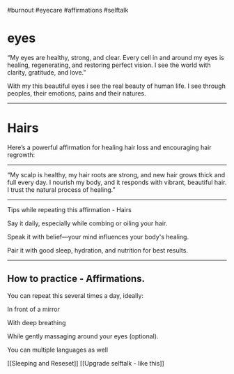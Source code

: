 #burnout #eyecare #affirmations #selftalk 
# eyes 

“My eyes are healthy, strong, and clear. Every cell in and around my eyes is healing, regenerating, and restoring perfect vision. I see the world with clarity, gratitude, and love.”


With my this beautiful eyes i see the real beauty of human life. I see through peoples, their emotions, pains and their natures.


-----


# Hairs

Here’s a powerful affirmation for healing hair loss and encouraging hair regrowth:


---

“My scalp is healthy, my hair roots are strong, and new hair grows thick and full every day. I nourish my body, and it responds with vibrant, beautiful hair. I trust the natural process of healing.”


---

Tips while repeating this affirmation - Hairs

Say it daily, especially while combing or oiling your hair.

Speak it with belief—your mind influences your body's healing.

Pair it with good sleep, hydration, and nutrition for best results.


-----

## How to practice -  Affirmations.

You can repeat this several times a day, ideally:

In front of a mirror

With deep breathing

While gently massaging around your eyes (optional).

You can multiple languages as well



[[Sleeping and Reseset]]
[[Upgrade selftalk - like this]]